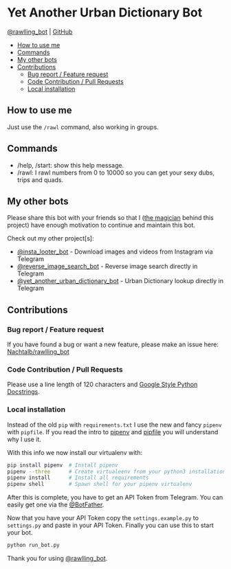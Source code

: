 # Yet Another Urban Dictionary Bot

[@rawlling_bot](https://t.me/rawlling_bot) | [GitHub](https://github.com/Nachtalb/rawlling_bot)

<!-- toc -->

- [How to use me](#how-to-use-me)
- [Commands](#commands)
- [My other bots](#my-other-bots)
- [Contributions](#contributions)
  * [Bug report / Feature request](#bug-report--feature-request)
  * [Code Contribution / Pull Requests](#code-contribution--pull-requests)
  * [Local installation](#local-installation)

<!-- tocstop -->

## How to use me
Just use the `/rawl` command, also working in groups.

## Commands
- /help, /start: show this help message.
- /rawl: I rawl numbers from 0 to 10000 so you can get your sexy dubs, trips and quads. 

## My other bots
Please share this bot with your friends so that I ([the magician](https://github.com/Nachtalb/) behind this project) 
have enough motivation to continue and maintain this bot.

Check out my other project\[s\]: 
- [@insta_looter_bot](https://github.com/Nachtalb/insta_looter_bot) - Download images and videos from Instagram via 
Telegram
- [@reverse_image_search_bot](https://github.com/Nachtalb/reverse_image_search_bot) - Reverse image search directly in Telegram
- [@yet_another_urban_dictionary_bot](https://t.me/yet_another_urban_dictionary_bot) - Urban Dictionary lookup directly in Telegram


## Contributions
### Bug report / Feature request
If you have found a bug or want a new feature, please make an issue here: [Nachtalb/rawlling_bot](https://github.com/Nachtalb/rawlling_bot)

### Code Contribution / Pull Requests
Please use a line length of 120 characters and [Google Style Python Docstrings](http://sphinxcontrib-napoleon.readthedocs.io/en/latest/example_google.html). 

### Local installation
Instead of the old `pip` with `requirements.txt` I use the new and fancy `pipenv` with `pipfile`. If you read the intro
to [pipenv](https://github.com/pypa/pipfile) and [pipfile](https://docs.pipenv.org) you will understand why I use it.

With this info we now install our virtualenv with: 
```bash
pip install pipenv  # Install pipenv
pipenv --three      # Create virtualeenv from your python3 installation
pipenv install      # Install all requirements
pipenv shell        # Spawn shell for your pipenv virtualenv
``` 

After this is complete, you have to get an API Token from Telegram. You can easily get one via the
[@BotFather](https://t.me/BotFather).

Now that you have your API Token copy the `settings.example.py` to `settings.py` and paste in your API Token.
Finally you can use this to start your bot.
```bash
python run_bot.py
``` 

Thank you for using [@rawlling_bot](https://t.me/rawlling_bot).
